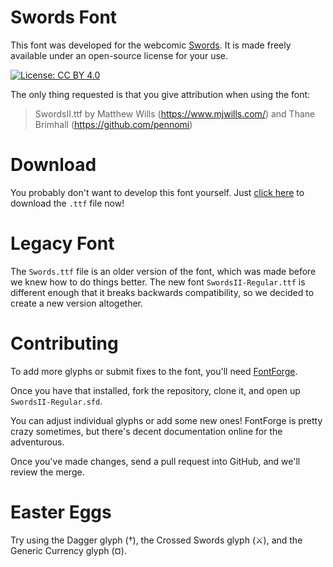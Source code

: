 # Swords Font

This font was developed for the webcomic [Swords](https://swordscomic.com). It is made freely available under an open-source license for your use.

[![License: CC BY 4.0](https://licensebuttons.net/l/by/4.0/80x15.png)](https://creativecommons.org/licenses/by/4.0/)

The only thing requested is that you give attribution when using the font:

> SwordsII.ttf by Matthew Wills (https://www.mjwills.com/) and Thane Brimhall (https://github.com/pennomi)

# Download

You probably don't want to develop this font yourself. Just [click here](https://github.com/pennomi/swords-font/raw/master/SwordsII-Regular.ttf) to download the `.ttf` file now!

# Legacy Font

The `Swords.ttf` file is an older version of the font, which was made before we knew how to do things better. The new font `SwordsII-Regular.ttf` is different enough that it breaks backwards compatibility, so we decided to create a new version altogether.

# Contributing

To add more glyphs or submit fixes to the font, you'll need [FontForge](https://fontforge.github.io).

Once you have that installed, fork the repository, clone it, and open up `SwordsII-Regular.sfd`.

You can adjust individual glyphs or add some new ones! FontForge is pretty crazy sometimes, but there's decent documentation online for the adventurous.

Once you've made changes, send a pull request into GitHub, and we'll review the merge.

# Easter Eggs

Try using the Dagger glyph (†), the Crossed Swords glyph (⚔), and the Generic Currency glyph (¤).